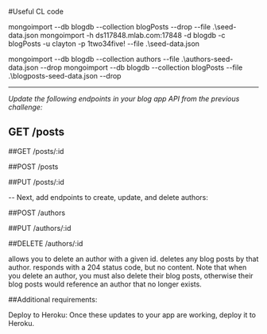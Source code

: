 #Useful CL code

mongoimport --db blogdb --collection blogPosts --drop --file .\seed-data.json
mongoimport -h ds117848.mlab.com:17848 -d blogdb -c blogPosts -u clayton -p 1two34five! --file .\seed-data.json

mongoimport --db blogdb --collection authors --file .\authors-seed-data.json --drop
mongoimport --db blogdb --collection blogPosts --file .\blogposts-seed-data.json --drop

---
_Update the following endpoints in your blog app API from the previous challenge:_

## GET /posts

<!-- use a pre hook with the populate() method to make the output of all blog posts look the same as it did previously:
  {
      "title": "some title",
      "content": "a bunch of amazing words",
      "author": "Sarah Clarke",
      "created": "1481322758429"
  } -->

##GET /posts/:id

<!-- add an array of comments to the output of a single blog post so it looks like this:
  {
      "title": "some title",
      "content": "a bunch of amazing words",
      "author": "Sarah Clarke",
      "created": "1481322758429",
      "comments": [
          { "content": "Here is a first comment." },
          { "content": "Here is a second comment." },
          { "content": "Here is a third comment." }
      ]
  } -->

##POST /posts

<!-- request body should now contain a JSON object like this:

  {
      "title": "some title",
      "content": "a bunch of amazing words",
      "author_id": "ObjectId(ajf9292kjf0)"
  }
in addition to validating that the request body includes title, content, and author_id, should check whether author_id exists as an _id in the authors collection and if not return a 400 status with a helpful error message.
it should return the new post (using the same key/value pairs returned by GET /posts/:id). -->

##PUT /posts/:id
<!-- should only allow you to update the title and content.
it should return a 200 status code with the updated object as follows:
  {
      "title": "some title",
      "content": "a bunch of amazing words",
      "author": "Sarah Clarke",
      "created": "1481322758429"
  } -->

--
Next, add endpoints to create, update, and delete authors:

##POST /authors

<!-- create an author
expects request body to contain a JSON object like this:

  {
      "firstName": "Sarah",
      "lastName": "Clarke",
      "userName": "sarah.clarke"
  }
validates that the request body includes firstName, lastName, and userName, and that the userName is not already taken by another author, then returns a 400 status and helpful error message in case of a problem.
it should return the new author with the following key/value pairs:
  {
      "_id": "ajf9292kjf0"
      "name": "Sarah Clarke"
      "userName": "sarah.clarke"
  } -->

##PUT /authors/:id

<!-- endpoint that allows you to update the firstName, lastName, and userName fields.
expects request body to contain a JSON object like this (note that this would only update the userName — if you wanted to update firstName or lastName, you'd have to send those over too):

  {
      "id": "ajf9292kjf0",
      "userName": "s.clarke"
  }
the id property in the request body must be there.

if the id in the URL path (/posts/:id) and the one in the request body don't match, it should return a 400 status code with a helpful error message.
if the new username is already taken by another author, it should return a 400 status code with a helpful error message.
it should return a 200 status code with the updated object as follows:
  {
      "_id": "ajf9292kjf0"
      "name": "Sarah Clarke"
      "userName": "s.clarke"
  } -->

##DELETE /authors/:id

allows you to delete an author with a given id.
deletes any blog posts by that author.
responds with a 204 status code, but no content.
Note that when you delete an author, you must also delete their blog posts, otherwise their blog posts would reference an author that no longer exists.

##Additional requirements:

Deploy to Heroku: Once these updates to your app are working, deploy it to Heroku.
